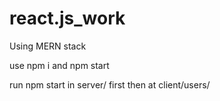 # react.js_work
Using MERN stack

use npm i and npm start

run npm start in server/ first then at client/users/ 
